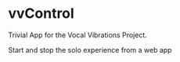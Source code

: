 # vvControl

Trivial App for the Vocal Vibrations Project. 

Start and stop the solo experience from a web app
